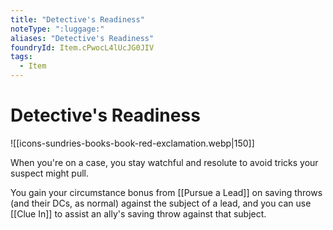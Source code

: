 ```yaml
---
title: "Detective's Readiness"
noteType: ":luggage:"
aliases: "Detective's Readiness"
foundryId: Item.cPwocL4lUcJG0JIV
tags:
  - Item
---
```


# Detective's Readiness
![[icons-sundries-books-book-red-exclamation.webp|150]]

When you're on a case, you stay watchful and resolute to avoid tricks your suspect might pull.

You gain your circumstance bonus from [[Pursue a Lead]] on saving throws (and their DCs, as normal) against the subject of a lead, and you can use [[Clue In]] to assist an ally's saving throw against that subject.


